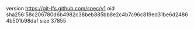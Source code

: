 version https://git-lfs.github.com/spec/v1
oid sha256:58c206780d6b4982c38beb885bb8e2c4b7c96c819ed31be6d24864b501b98daf
size 37855
